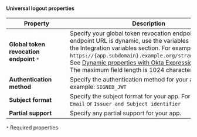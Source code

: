 #### Universal logout properties

| <div style="width:150px">Property</div> | Description  |
| ----------------- | ------------ |
| **Global token revocation endpoint** `*` | Specify your global token revocation endpoint. If your endpoint URL is dynamic, use the variables specified in the Integration variables section. For example: `https://{app.subdomain}.example.org/strawberry/login`. See [Dynamic properties with Okta Expression Language](#dynamic-properties-with-okta-expression-language).<br>The maximum field length is 1024 characters.|
| **Authentication method** | Specify the authentication method for your app. For example: `SIGNED_JWT`|
| **Subject format** | Specify the subject format for your app. For example: `Email` or `Issuer and Subject identifier`|
| **Partial support** | Specify any partial support for your app.|

`*` Required properties
